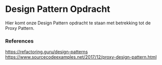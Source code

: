 # Design Pattern Opdracht
Hier komt onze Design Pattern opdracht te staan met betrekking tot de Proxy Pattern.

### References
https://refactoring.guru/design-patterns
https://www.sourcecodeexamples.net/2017/12/proxy-design-pattern.html